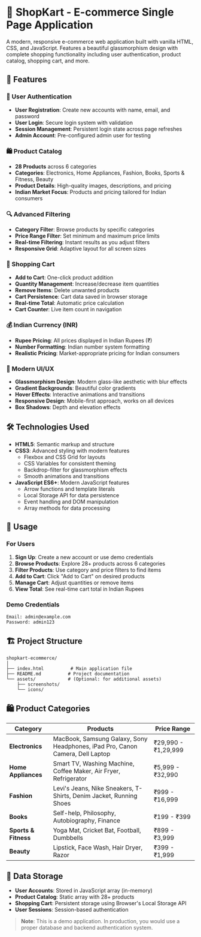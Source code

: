 # 🛒 ShopKart - E-commerce Single Page Application

A modern, responsive e-commerce web application built with vanilla HTML, CSS, and JavaScript. Features a beautiful glassmorphism design with complete shopping functionality including user authentication, product catalog, shopping cart, and more.

## 🌟 Features

### 🔐 User Authentication
- **User Registration**: Create new accounts with name, email, and password
- **User Login**: Secure login system with validation
- **Session Management**: Persistent login state across page refreshes
- **Admin Account**: Pre-configured admin user for testing

### 🛍️ Product Catalog
- **28 Products** across 6 categories
- **Categories**: Electronics, Home Appliances, Fashion, Books, Sports & Fitness, Beauty
- **Product Details**: High-quality images, descriptions, and pricing
- **Indian Market Focus**: Products and pricing tailored for Indian consumers

### 🔍 Advanced Filtering
- **Category Filter**: Browse products by specific categories
- **Price Range Filter**: Set minimum and maximum price limits
- **Real-time Filtering**: Instant results as you adjust filters
- **Responsive Grid**: Adaptive layout for all screen sizes

### 🛒 Shopping Cart
- **Add to Cart**: One-click product addition
- **Quantity Management**: Increase/decrease item quantities
- **Remove Items**: Delete unwanted products
- **Cart Persistence**: Cart data saved in browser storage
- **Real-time Total**: Automatic price calculation
- **Cart Counter**: Live item count in navigation

### 💰 Indian Currency (INR)
- **Rupee Pricing**: All prices displayed in Indian Rupees (₹)
- **Number Formatting**: Indian number system formatting
- **Realistic Pricing**: Market-appropriate pricing for Indian consumers

### 🎨 Modern UI/UX
- **Glassmorphism Design**: Modern glass-like aesthetic with blur effects
- **Gradient Backgrounds**: Beautiful color gradients
- **Hover Effects**: Interactive animations and transitions
- **Responsive Design**: Mobile-first approach, works on all devices
- **Box Shadows**: Depth and elevation effects

## 🛠️ Technologies Used

- **HTML5**: Semantic markup and structure
- **CSS3**: Advanced styling with modern features
  - Flexbox and CSS Grid for layouts
  - CSS Variables for consistent theming
  - Backdrop-filter for glassmorphism effects
  - Smooth animations and transitions
- **JavaScript ES6+**: Modern JavaScript features
  - Arrow functions and template literals
  - Local Storage API for data persistence
  - Event handling and DOM manipulation
  - Array methods for data processing


## 🎯 Usage

### For Users
1. **Sign Up**: Create a new account or use demo credentials
2. **Browse Products**: Explore 28+ products across 6 categories
3. **Filter Products**: Use category and price filters to find items
4. **Add to Cart**: Click "Add to Cart" on desired products
5. **Manage Cart**: Adjust quantities or remove items
6. **View Total**: See real-time cart total in Indian Rupees

### Demo Credentials
```
Email: admin@example.com
Password: admin123
```

## 🏗️ Project Structure

```
shopkart-ecommerce/
│
├── index.html          # Main application file
├── README.md          # Project documentation
└── assets/            # (Optional: for additional assets)
    ├── screenshots/
    └── icons/
```

## 🛍️ Product Categories

| Category | Products | Price Range |
|----------|----------|-------------|
| **Electronics** | MacBook, Samsung Galaxy, Sony Headphones, iPad Pro, Canon Camera, Dell Laptop | ₹29,990 - ₹1,29,999 |
| **Home Appliances** | Smart TV, Washing Machine, Coffee Maker, Air Fryer, Refrigerator | ₹5,999 - ₹32,990 |
| **Fashion** | Levi's Jeans, Nike Sneakers, T-Shirts, Denim Jacket, Running Shoes | ₹999 - ₹16,999 |
| **Books** | Self-help, Philosophy, Autobiography, Finance | ₹199 - ₹399 |
| **Sports & Fitness** | Yoga Mat, Cricket Bat, Football, Dumbbells | ₹899 - ₹3,999 |
| **Beauty** | Lipstick, Face Wash, Hair Dryer, Razor | ₹399 - ₹1,999 |

## 💾 Data Storage

- **User Accounts**: Stored in JavaScript array (in-memory)
- **Product Catalog**: Static array with 28+ products
- **Shopping Cart**: Persistent storage using Browser's Local Storage API
- **User Sessions**: Session-based authentication

> **Note**: This is a demo application. In production, you would use a proper database and backend authentication system.

